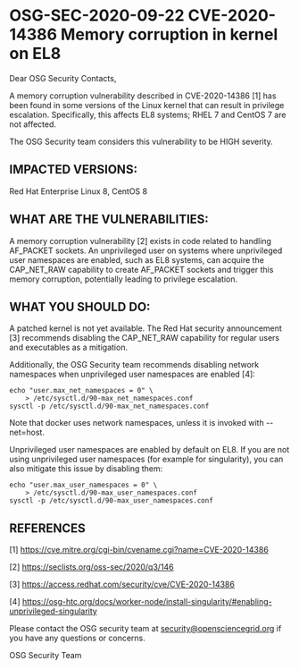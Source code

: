 # OSG-SEC-2020-09-22 CVE-2020-14386 Memory corruption in kernel on EL8

Dear OSG Security Contacts,

A memory corruption vulnerability described in CVE-2020-14386 [1] has been found in some versions of the Linux kernel that can result in privilege escalation. Specifically, this affects EL8 systems; RHEL 7 and CentOS 7 are not affected.

The OSG Security team considers this vulnerability to be HIGH severity.

## IMPACTED VERSIONS:

Red Hat Enterprise Linux 8, CentOS 8

## WHAT ARE THE VULNERABILITIES:

A memory corruption vulnerability [2] exists in code related to handling AF_PACKET sockets. An unprivileged user on systems where unprivileged user namespaces are enabled, such as EL8 systems, can acquire the CAP_NET_RAW capability to create AF_PACKET sockets and trigger this memory corruption, potentially leading to privilege escalation.

## WHAT YOU SHOULD DO:

A patched kernel is not yet available. The Red Hat security announcement [3] recommends disabling the CAP_NET_RAW capability for regular users and executables as a mitigation.

Additionally, the OSG Security team recommends disabling network namespaces when unprivileged user namespaces are enabled [4]:

```
echo "user.max_net_namespaces = 0" \
    > /etc/sysctl.d/90-max_net_namespaces.conf
sysctl -p /etc/sysctl.d/90-max_net_namespaces.conf
```

Note that docker uses network namespaces, unless it is invoked with --net=host.

Unprivileged user namespaces are enabled by default on EL8. If you are not using unprivileged user namespaces (for example for singularity), you can also mitigate this issue by disabling them:

```
echo "user.max_user_namespaces = 0" \
    > /etc/sysctl.d/90-max_user_namespaces.conf
sysctl -p /etc/sysctl.d/90-max_user_namespaces.conf
```

## REFERENCES
[1] https://cve.mitre.org/cgi-bin/cvename.cgi?name=CVE-2020-14386

[2] https://seclists.org/oss-sec/2020/q3/146 

[3] https://access.redhat.com/security/cve/CVE-2020-14386

[4] https://osg-htc.org/docs/worker-node/install-singularity/#enabling-unprivileged-singularity

Please contact the OSG security team at security@opensciencegrid.org if you have any questions or concerns. 

OSG Security Team
